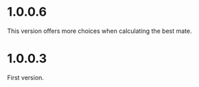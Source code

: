 # 1.0.0.6
This version offers more choices when calculating the best mate.

# 1.0.0.3

First version.
